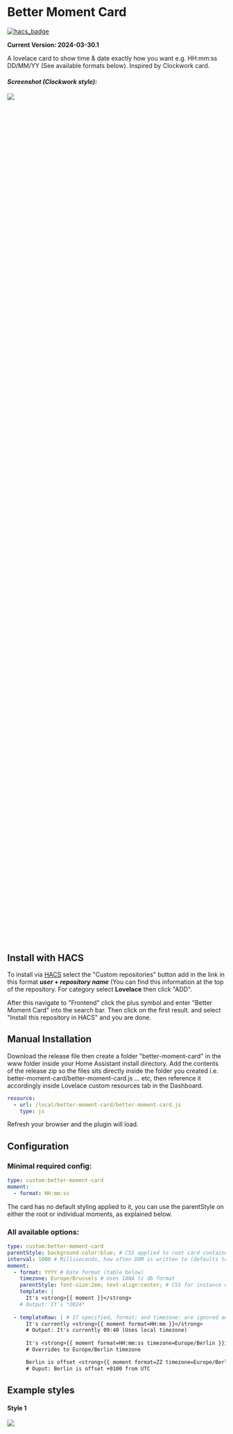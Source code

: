 # Better Moment Card

[![hacs_badge](https://img.shields.io/badge/HACS-Custom-orange.svg?style=for-the-badge)](https://github.com/custom-components/hacs)

**Current Version: 2024-03-30.1**
 
A lovelace card to show time & date exactly how you want e.g. HH:mm:ss DD/MM/YY (See available formats below). Inspired by Clockwork card. 

#### *Screenshot (Clockwork style):*


<div style="width: 60%; height: 50%">
  
  ![](image-1.png)
  
</div>


## Install with HACS

To install via [HACS](https://hacs.xyz/) select the "Custom repositories" button add in the link in this format ***user* + *repository name***  (You can find this information at the top of the repository.  For category select  **Lovelace** then click "ADD".

After this navigate to "Frontend" click the plus symbol and enter "Better Moment Card" into the search bar. Then click on the first result.  and select "Install this repository in HACS" and you are done.

## Manual Installation

Download the release file then create a folder  "better-moment-card" in the www folder inside your Home Assistant install directory. Add the contents of the release zip so the files sits directly inside the folder you created i.e. better-moment-card/better-moment-card.js ... etc, then reference it accordingly inside Lovelace custom resources tab in the Dashboard.

```yaml
resource:
  - url: /local/better-moment-card/better-moment-card.js
    type: js
```

Refresh your browser and the plugin will load.

## Configuration

### Minimal required config: 
```Yaml
type: custom:better-moment-card
moment:
  - format: HH:mm:ss
```

The card has no default styling applied to it, you can use the parentStyle on either the root or individual moments, as explained below.

### All available options:

```Yaml
type: custom:better-moment-card
parentStyle: background-color:blue; # CSS applied to root card container - See DOM Tree
interval: 1000 # Milliseconds, how often DOM is written to (defaults to 1000 - every second)
moment:
  - format: YYYY # Date format (table below)
    timezone: Europe/Brussels # Uses IANA tz db format
    parentStyle: font-size:2em; text-align:center; # CSS for instance container - See DOM Tree
    template: | 
      It's <strong>{{ moment }}</strong> 
    # Output: It's *2024*
  
  - templateRaw: | # If specified, format: and timezone: are ignored and expected inside {{moment format=* timezone=*}} 
      It's currently <strong>{{ moment format=HH:mm }}</strong> 
      # Output: It's currently 09:40 (Uses local timezone)
      
      It's <strong>{{ moment format=HH:mm:ss timezone=Europe/Berlin }}in Berlin</strong> 
      # Overrides to Europe/Berlin timezone

      Berlin is offset <strong>{{ moment format=ZZ timezone=Europe/Berlin }} from UTC</strong> 
      # Ouput: Berlin is offset +0100 from UTC

```

## Example styles

#### Style 1

<div style="width: 60%; height: 50%">
  
  ![](image-3.png)
  
</div>

```Yaml
type: custom:better-moment-card
parentStyle: line-height:4em;
moment:
  - format: HH:mm:ss
    parentStyle: font-size:4em; text-align:center; font-weight:400;
  - format: dddd, DD MMMM
    parentStyle: font-size:1.6em; text-align:center;
```

#### Style 2

<div style="width: 60%; height: 50%">
  
  ![](image-2.png)
  
</div>

```Yaml
type: custom:better-moment-card
moment:
  - format: HH:mm:ss
    parentStyle: font-size:3em; text-align:center; padding:0 0 1em 0
  - format: dddd, DD MMMM YY
    parentStyle: font-size:2em; text-align:center;
```

#### Style 3

<div style="width: 60%; height: 50%">
  
  ![](image-1.png)
  
</div>


```Yaml
type: custom:better-moment-card
parentStyle: |
  line-height:normal;
  padding-bottom:0em;
  display: grid; 
  grid-template-columns: 1fr 1fr 1fr; 
  grid-template-rows: 1fr 1fr; 
  gap: 0px; 
  grid-template-areas: 
    'time time riyadh'
    'date date brussells'; 
moment:
  - format: HH:mm:ss
    parentStyle: |
      font-size:4.4em; 
      text-align:center; 
      font-weight:400; 
      grid-area: time;
      font-weight:500
  - format: dddd, DD MMMM
    parentStyle: |
      font-size:1.6em;
      line-height:1em; text-align:center;
      padding-top:0.5em;
      grid-area: date; 
  - format: HH:mm:ss
    timezone: Asia/Riyadh
    parentStyle: |
      text-align:center; 
      line-height:2em; 
      padding-top:0.2em; 
      grid-area: riyadh;
    template: |
      <strong>🇸🇦 Riyadh</strong>
      <div style="font-size:1.2em;">{{moment}}</div>
  - format: HH:mm:ss
    timezone: Europe/Brussels
    parentStyle: |
      text-align:center; 
      line-height:2em; 
      grid-area: brussells;
    template: |
      <strong>🇩🇪 Brussels</strong>
      <div style="font-size:1.2em;">{{moment}}</div>
```

### DOM Tree

The `parentStyle` applies styling to the parent or instance div container. 

Each instance (moment) gets it's own ID too (moment-0, moment-1 etc), useful if you're also using card-mod (optional).

```
+-------------------------+
|    HA-card              |
|                         |
|  +----------------------+
|  | card-content         |
|  | (* parentStyle)      |
|  |  +-------------------+
|  |  | moment-0          |
|  |  | (** parentStyle)  |
|  |  +-------------------+
|  |  | moment-1          |
|  |  | (** parentStyle)  |
|  |  +-------------------+
|  +----------------------+
+-------------------------+
```

YAML Illustration (see asterix *)
```
type: custom:better-moment-card
parentStyle: |       *
  line-height:normal;
    'date date brussells'; 
moment:
  - format: HH:mm:ss
    parentStyle: |   **
      font-size:4.4em;
  - format: HH:mm:ss
    parentStyle: |   **
      font-size:4.4em;
```

### Timezones

By default, the plugin uses the browsers timezone. It does not use  Home Assistants time entity. A decision was made to not support this for several reasons i.e. performace issues, offline behavior and functionality issues.

When you specify a timezone, it needs to be in the IANA format in tz database, you can find them here: https://nodatime.org/TimeZones

i.e. `timezone: Europe/London` or `{{moment timezone=Europe/London}}`


### Date/Time Formats

These go inside ` - format: ` or `{{moment format=HH:mm}}`

| Format | Output           | Description                           |
| ------ | ---------------- | ------------------------------------- |
| `YY`   | 18               | Two-digit year                        |
| `YYYY` | 2018             | Four-digit year                       |
| `M`    | 1-12             | The month, beginning at 1             |
| `MM`   | 01-12            | The month, 2-digits                   |
| `MMM`  | Jan-Dec          | The abbreviated month name            |
| `MMMM` | January-December | The full month name                   |
| `D`    | 1-31             | The day of the month                  |
| `DD`   | 01-31            | The day of the month, 2-digits        |
| `d`    | 0-6              | The day of the week, with Sunday as 0 |
| `dd`   | Su-Sa            | The min name of the day of the week   |
| `ddd`  | Sun-Sat          | The short name of the day of the week |
| `dddd` | Sunday-Saturday  | The name of the day of the week       |
| `H`    | 0-23             | The hour                              |
| `HH`   | 00-23            | The hour, 2-digits                    |
| `h`    | 1-12             | The hour, 12-hour clock               |
| `hh`   | 01-12            | The hour, 12-hour clock, 2-digits     |
| `m`    | 0-59             | The minute                            |
| `mm`   | 00-59            | The minute, 2-digits                  |
| `s`    | 0-59             | The second                            |
| `ss`   | 00-59            | The second, 2-digits                  |
| `SSS`  | 000-999          | The millisecond, 3-digits             |
| `Z`    | +05:00           | The offset from UTC, ±HH:mm           |
| `ZZ`   | +0500            | The offset from UTC, ±HHmm            |
| `A`    | AM PM            |                                       |
| `a`    | am pm            |                                       |

## Todo 
    [ ] Add locales / internationalization (if demand requires)
    

## Feature requests

Requests for features can be submitted through an issue however would prefer you submit your own PR which I'll approve.


## DISCLAIMER

Wrote this for personal use but decided to release it, no warranty.
